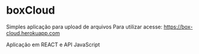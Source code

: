 # boxCloud
Simples aplicação para upload de arquivos 
Para utilizar acesse: https://box-cloud.herokuapp.com

Aplicação em REACT e API JavaScript 

